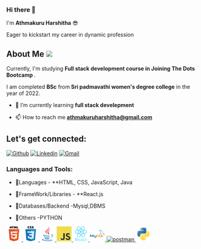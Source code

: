 ### Hi there 👋

I'm   <b>Athmakuru Harshitha</b> :sunglasses:<br/>

Eager to kickstart my career in dynamic profession

<h2>About Me <img height="40" src="https://raw.githubusercontent.com/innng/innng/master/assets/kyubey.gif"/> </h2>

Currently, I'm  studying <b>Full stack development course in Joining The Dots Bootcamp </b>.

I am completed <b>BSc</b> from<b> Sri padmavathi women's degree college</b> in the year of 2022.

- 🌱 I’m currently learning **full stack develepment**


- 📫 How to reach me **athmakuruharshitha@gmail.com**

<h2 align="left">Let's get connected:</h2>

[![Github](https://img.shields.io/badge/-Github-000?style=flat&logo=Github&logoColor=white)](https://github.com/Harshitha-reddy88)
[![Linkedin](https://img.shields.io/badge/-LinkedIn-blue?style=flat&logo=Linkedin&logoColor=white)](https://www.linkedin.com/in/athmakuru-harshitha-1378b8251/)
[![Gmail](https://img.shields.io/badge/-Gmail-c14438?style=flat&logo=Gmail&logoColor=white)](athmakuruharshitha@gmail.com)

<h3 align="left">Languages and Tools:</h3>

   - :dart:Languages - **HTML, CSS, JavaScript, Java<br/>
  
   - :dart:FrameWork/Libraries - **React.js<br/>
  
   - :dart:Databases/Backend -Mysql,DBMS<br/>
  
  - :dart:Others -PYTHON
<p align="left">
  <a href="https://www.w3.org/html/" target="_blank" rel="noreferrer"> 
       <img src="https://raw.githubusercontent.com/devicons/devicon/master/icons/html5/html5-original-wordmark.svg" alt="html5" width="40" 
        height="40"/> 
  </a>
  
  <a href="https://www.w3schools.com/css/" target="_blank" rel="noreferrer"> 
       <img src="https://raw.githubusercontent.com/devicons/devicon/master/icons/css3/css3-original-wordmark.svg" alt="css3" width="40" 
       height="40"/> 
  </a> 
  
  <a href="https://www.java.com" target="_blank" rel="noreferrer"> 
        <img src="https://raw.githubusercontent.com/devicons/devicon/master/icons/java/java-original.svg" alt="java" width="40" height="40"/> 
  </a> 
  
  <a href="https://developer.mozilla.org/en-US/docs/Web/JavaScript" target="_blank" rel="noreferrer"> 
        <img src="https://raw.githubusercontent.com/devicons/devicon/master/icons/javascript/javascript-original.svg" alt="javascript" 
         width="40" height="40"/> 
  </a> 

  <a href="https://www.mysql.com/" target="_blank" rel="noreferrer"> 
     <img src="https://raw.githubusercontent.com/devicons/devicon/master/icons/react/react-original-wordmark.svg" alt="react" width="40" 
      height="40"/> </a> <a href="https://postman.com" target="_blank" rel="noreferrer"/>
        <img src="https://raw.githubusercontent.com/devicons/devicon/master/icons/mysql/mysql-original-wordmark.svg" alt="mysql" width="40" 
       height="40"/> 
     <img src="https://www.vectorlogo.zone/logos/getpostman/getpostman-icon.svg" alt="postman" width="40" height="40"/> 
  </a>
  
  <a href="https://www.python.org" target="_blank" rel="noreferrer"> 
         <img src="https://raw.githubusercontent.com/devicons/devicon/master/icons/python/python-original.svg" alt="python" width="40" 
         height="40"/> 
  </a> 
  <a href="https://reactjs.org/" target="_blank" rel="noreferrer"> </a> 
  <a href="https://reactnative.dev/" target="_blank" rel="noreferrer">  </a>

  
</p>

